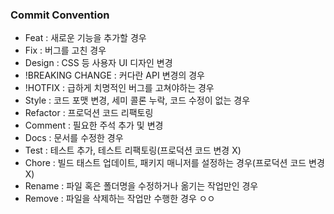 ### Commit Convention

- Feat : 새로운 기능을 추가할 경우
- Fix : 버그를 고친 경우
- Design : CSS 등 사용자 UI 디자인 변경
- !BREAKING CHANGE : 커다란 API 변경의 경우
- !HOTFIX : 급하게 치명적인 버그를 고쳐야하는 경우
- Style : 코드 포맷 변경, 세미 콜론 누락, 코드 수정이 없는 경우
- Refactor : 프로덕션 코드 리팩토링
- Comment : 필요한 주석 추가 및 변경
- Docs : 문서를 수정한 경우
- Test : 테스트 추가, 테스트 리팩토링(프로덕션 코드 변경 X)
- Chore : 빌드 태스트 업데이트, 패키지 매니저를 설정하는 경우(프로덕션 코드 변경 X)
- Rename : 파일 혹은 폴더명을 수정하거나 옮기는 작업만인 경우
- Remove : 파일을 삭제하는 작업만 수행한 경우
ㅇㅇ
